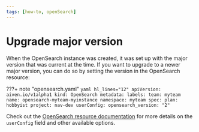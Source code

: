 ```yaml
---
tags: [how-to, openSearch]
---
```


Upgrade major version
=====================

When the OpenSearch instance was created, it was set up with the major version that was current at the time.
If you want to upgrade to a newer major version, you can do so by setting the version in the OpenSearch resource:

???+ note "opensearch.yaml"
    ```yaml hl_lines="12"
    apiVersion: aiven.io/v1alpha1
    kind: OpenSearch
    metadata:
      labels:
        team: myteam
      name: opensearch-myteam-myinstance
      namespace: myteam
    spec:
      plan: hobbyist
      project: nav-dev
      userConfig:
        opensearch_version: "2"
    ```

Check out the [OpenSearch resource documentation](https://aiven.github.io/aiven-operator/resources/opensearch.html#spec.userConfig) for more details on the `userConfig` field and other available options.
